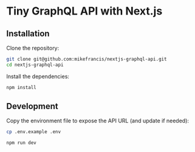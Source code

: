 # Tiny GraphQL API with Next.js

## Installation

Clone the repository:

```bash
git clone git@github.com:mikefrancis/nextjs-graphql-api.git
cd nextjs-graphql-api
```

Install the dependencies:

```bash
npm install
```

## Development

Copy the environment file to expose the API URL (and update if needed):

```bash
cp .env.example .env
```

```bash
npm run dev
```

